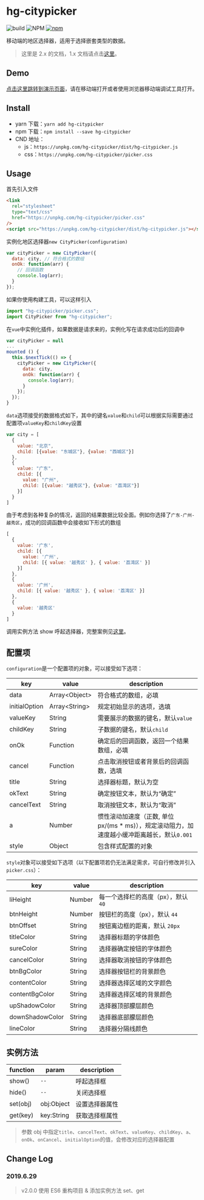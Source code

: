 # hg-citypicker

![build](https://travis-ci.org/hamger/hg-citypicker.svg?branch=master)
![NPM](https://img.shields.io/npm/l/hg-citypicker.svg?color=orange)
[![npm](https://img.shields.io/npm/v/hg-citypicker.svg?color=blue)](https://www.npmjs.com/package/hg-citypicker)

移动端的地区选择器，适用于选择嵌套类型的数据。

> 这里是 2.x 的文档，1.x 文档请点击[这里](https://github.com/hamger/hg-citypicker/tree/v1.x)。

## Demo

[点击这里跳转到演示页面](https://hamger.github.io/hg-citypicker/)，请在移动端打开或者使用浏览器移动端调试工具打开。

## Install

- yarn 下载：`yarn add hg-citypicker`
- npm 下载：`npm install --save hg-citypicker`
- CND 地址：
  - js：`https://unpkg.com/hg-citypicker/dist/hg-citypicker.js`
  - css：`https://unpkg.com/hg-citypicker/picker.css`

## Usage

首先引入文件

```html
<link
  rel="stylesheet"
  type="text/css"
  href="https://unpkg.com/hg-citypicker/picker.css"
/>
<script src="https://unpkg.com/hg-citypicker/dist/hg-citypicker.js"></script>
```

实例化地区选择器`new CityPicker(configuration)`

```js
var cityPicker = new CityPicker({
  data: city, // 符合格式的数组
  onOk: function(arr) {
    // 回调函数
    console.log(arr);
  }
});
```

如果你使用构建工具，可以这样引入

```js
import "hg-citypicker/picker.css";
import CityPicker from "hg-citypicker";
```

在`vue`中实例化插件，如果数据是请求来的，实例化写在请求成功后的回调中

```js
var cityPicker = null
...
mounted () {
  this.$nextTick(() => {
    cityPicker = new CityPicker({
      data: city,
      onOk: function(arr) {
        console.log(arr);
      }
    });
  });
}
```

`data`选项接受的数据格式如下，其中的键名`value`和`child`可以根据实际需要通过配置项`valueKey`和`childKey`设置

```js
var city = [
  {
    value: "北京",
    child: [{value: "东城区"}, {value: "西城区"}]
  },
  {
    value: "广东",
    child: [{
      value: "广州",
      child: [{value: "越秀区"}, {value: "荔湾区"}]
    }]
  }
]
```

由于考虑到各种复杂的情况，返回的结果数据比较全面。例如你选择了`广东-广州-越秀区`，成功的回调函数中会接收如下形式的数组

```js
[
  {
    value: '广东',
    child: [{
      value: '广州',
      child: [{ value: '越秀区' }, { value: '荔湾区' }]
    }]
  },
  {
    value: '广州',
    child: [{ value: '越秀区' }, { value: '荔湾区' }]
  },
  {
    value: '越秀区'
  }
]
```

调用实例方法 show 呼起选择器，完整案例见[这里](https://github.com/hamger/hg-citypicker/blob/master/index.html)。

## 配置项

`configuration`是一个配置项的对象，可以接受如下选项：

| key           | value           | description                                                                                   |
|---------------|-----------------|-----------------------------------------------------------------------------------------------|
| data          | Array\<Object\> | 符合格式的数组，必填                                                                          |
| initialOption | Array\<String\> | 规定初始显示的选项，选填                                                                      |
| valueKey      | String          | 需要展示的数据的键名，默认`value`                                                             |
| childKey      | String          | 子数据的键名，默认`child`                                                                     |
| onOk          | Function        | 确定后的回调函数，返回一个结果数组，必填                                                      |
| cancel        | Function        | 点击取消按钮或者背景后的回调函数，选填                                                        |
| title         | String          | 选择器标题，默认为空                                                                          |
| okText        | String          | 确定按钮文本，默认为“确定”                                                                    |
| cancelText    | String          | 取消按钮文本，默认为“取消”                                                                    |
| a             | Number          | 惯性滚动加速度（正数, 单位 px/(ms \* ms)），规定滚动阻力，加速度越小缓冲距离越长，默认`0.001` |
| style         | Object          | 包含样式配置的对象                                                                            |

`style`对象可以接受如下选项（以下配置项若仍无法满足需求，可自行修改并引入`picker.css`）：

| key             | value  | description                         |
|-----------------|--------|-------------------------------------|
| liHeight        | Number | 每一个选择栏的高度（px），默认 `40` |
| btnHeight       | Number | 按钮栏的高度（px），默认 `44`       |
| btnOffset       | String | 按钮离边框的距离，默认 `20px`       |
| titleColor      | String | 选择器标题的字体颜色                |
| sureColor       | String | 选择器确定按钮的字体颜色            |
| cancelColor     | String | 选择器取消按钮的字体颜色            |
| btnBgColor      | String | 选择器按钮栏的背景颜色              |
| contentColor    | String | 选择器选择区域的文字颜色            |
| contentBgColor  | String | 选择器选择区域的背景颜色            |
| upShadowColor   | String | 选择器顶部朦层颜色                  |
| downShadowColor | String | 选择器底部朦层颜色                  |
| lineColor       | String | 选择器分隔线颜色                    |

## 实例方法

| function | param      | description    |
|----------|------------|----------------|
| show()   | `--`       | 呼起选择框     |
| hide()   | `--`       | 关闭选择框     |
| set(obj) | obj:Object | 设置选择器属性 |
| get(key) | key:String | 获取选择框属性 |

> 参数 obj 中指定`title`、`cancelText`、`okText`、`valueKey`、`childKey`、`a`、`onOk`、`onCancel`、`initialOption`的值，会修改对应的选择器配置

## Change Log

### 2019.6.29

> v2.0.0 使用 ES6 重构项目 & 添加实例方法 set、get 

